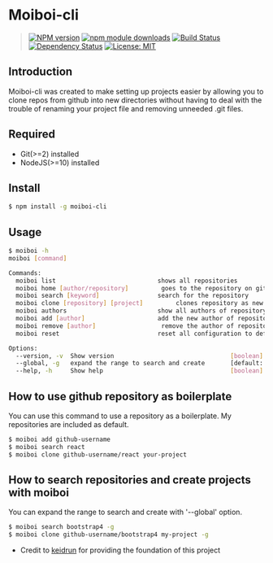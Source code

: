 # Moiboi-cli

> [![NPM version][npm-image]][npm-url] [![npm module downloads][npm-downloads-image]][npm-downloads-url] [![Build Status][travis-image]][travis-url] [![Dependency Status][depstat-image]][depstat-url] [![License: MIT][license-image]][license-url]

## Introduction

Moiboi-cli was created to make setting up projects easier by allowing you to clone repos from github into new directories without having to deal with the trouble of renaming your project file and removing unneeded .git files.

## Required

- Git(>=2) installed
- NodeJS(>=10) installed

## Install

```bash
$ npm install -g moiboi-cli
```

## Usage

```bash
$ moiboi -h
moiboi [command]

Commands:
  moiboi list                            shows all repositories                                [aliases: L]
  moiboi home [author/repository]         goes to the repository on github                        [aliases: H]
  moiboi search [keyword]                search for the repository                                   [aliases: S]
  moiboi clone [repository] [project]         clones repository as new project into target directory [aliases: C]
  moiboi authors                         show all authors of repository                     [aliases: A]
  moiboi add [author]                    add the new author of repository                   [aliases: ad]
  moiboi remove [author]                  remove the author of repository                   [aliases: rm]
  moiboi reset                           reset all configuration to default                 [aliases: R]

Options:
  --version, -v  Show version                                [boolean]
  --global, -g   expand the range to search and create       [default: false]
  --help, -h     Show help                                   [boolean]
```

## How to use github repository as boilerplate

You can use this command to use a repository as a boilerplate.
My repositories are included as default.

```bash
$ moiboi add github-username
$ moiboi search react
$ moiboi clone github-username/react your-project
```

## How to search repositories and create projects with moiboi

You can expand the range to search and create with '--global' option.

```bash
$ moiboi search bootstrap4 -g
$ moiboi clone github-username/bootstrap4 my-project -g
```

[npm-url]: https://npmjs.org/package/moiboi-cli
[npm-image]: https://badge.fury.io/js/moiboi-cli.svg
[npm-downloads-url]: https://npmjs.org/package/moiboi-cli
[npm-downloads-image]: https://img.shields.io/npm/dt/moiboi-cli.svg
[travis-url]: https://travis-ci.org/moikapy/moiboi-cli
[travis-image]: https://secure.travis-ci.org/moikapy/moiboi-cli.svg?branch=master
[depstat-url]: https://david-dm.org/moikapy/moiboi-cli
[depstat-image]: https://david-dm.org/moikapy/moiboi-cli.svg
[license-url]: https://opensource.org/licenses/MIT
[license-image]: https://img.shields.io/badge/License-MIT-yellow.svg

- Credit to [keidrun](https://github.com/keidrun/boilerplate-cli) for providing the foundation of this project
